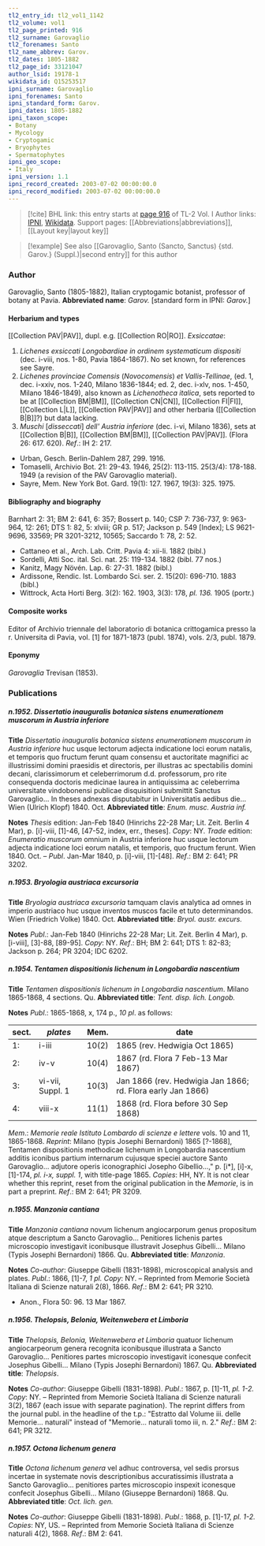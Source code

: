 ```yaml
---
tl2_entry_id: tl2_vol1_1142
tl2_volume: vol1
tl2_page_printed: 916
tl2_surname: Garovaglio
tl2_forenames: Santo
tl2_name_abbrev: Garov.
tl2_dates: 1805-1882
tl2_page_id: 33121047
author_lsid: 19178-1
wikidata_id: Q15253517
ipni_surname: Garovaglio
ipni_forenames: Santo
ipni_standard_form: Garov.
ipni_dates: 1805-1882
ipni_taxon_scope: 
- Botany
- Mycology
- Cryptogamic
- Bryophytes
- Spermatophytes
ipni_geo_scope: 
- Italy
ipni_version: 1.1
ipni_record_created: 2003-07-02 00:00:00.0
ipni_record_modified: 2003-07-02 00:00:00.0
---
```


> [!cite] BHL link: this entry starts at [page 916](https://www.biodiversitylibrary.org/page/33121047) of TL-2 Vol. I
> Author links: [IPNI](https://www.ipni.org/a/19178-1), [Wikidata](https://www.wikidata.org/wiki/Q15253517). Support pages: [[Abbreviations|abbreviations]], [[Layout key|layout key]]

> [!example] See also [[Garovaglio, Santo (Sancto, Sanctus) {std. Garov.} (Suppl.)|second entry]] for this author

### Author

Garovaglio, Santo (1805-1882), Italian cryptogamic botanist, professor of botany at Pavia. 
**Abbreviated name**: *Garov.* \[standard form in IPNI: *Garov.*\]

#### Herbarium and types

[[Collection PAV|PAV]], dupl. e.g. [[Collection RO|RO]].
*Exsiccatae*: 
1. *Lichenes exsiccati Longobardiae in ordinem systematicum dispositi* (dec. i-viii, nos. 1-80, Pavia 1864-1867). No set known, for references see Sayre.
2. *Lichenes provinciae Comensis* (*Novocomensis*) *et Vallis-Tellinae*, (ed. 1, dec. i-xxiv, nos. 1-240, Milano 1836-1844; ed. 2, dec. i-xlv, nos. 1-450, Milano 1846-1849), also known as *Lichenotheca italica*, sets reported to be at [[Collection BM|BM]], [[Collection CN|CN]], [[Collection FI|FI]], [[Collection L|L]], [[Collection PAV|PAV]] and other herbaria ([[Collection B|B]]?) but data lacking.
3. *Muschi* \[*disseccati*\] *dell' Austria inferiore* (dec. i-vi, Milano 1836), sets at [[Collection B|B]], [[Collection BM|BM]], [[Collection PAV|PAV]]. (Flora 26: 617. 620).
*Ref*.: IH 2: 217.
- Urban, Gesch. Berlin-Dahlem 287, 299. 1916.
- Tomaselli, Archivio Bot. 21: 29-43. 1946, 25(2): 113-115. 25(3/4): 178-188. 1949 (a revision of the PAV Garovaglio material).
- Sayre, Mem. New York Bot. Gard. 19(1): 127. 1967, 19(3): 325. 1975.

#### Bibliography and biography

Barnhart 2: 31; BM 2: 641, 6: 357; Bossert p. 140; CSP 7: 736-737, 9: 963-964, 12: 261; DTS 1: 82, 5: xlviii; GR p. 517; Jackson p. 549 \[Index\]; LS 9621-9696, 33569; PR 3201-3212, 10565; Saccardo 1: 78, 2: 52.
- Cattaneo et al., Arch. Lab. Critt. Pavia 4: xii-li. 1882 (bibl.)
- Sordelli, Atti Soc. ital. Sci. nat. 25: 119-134. 1882 (bibl. 77 nos.)
- Kanitz, Magy Növén. Lap. 6: 27-31. 1882 (bibl.)
- Ardissone, Rendic. Ist. Lombardo Sci. ser. 2. 15(20): 696-710. 1883 (bibl.)
- Wittrock, Acta Horti Berg. 3(2): 162. 1903, 3(3): 178, *pl. 136.* 1905 (portr.)

#### Composite works

Editor of Archivio triennale del laboratorio di botanica crittogamica presso la r. Universita di Pavia, vol. \[1\] for 1871-1873 (publ. 1874), vols. 2/3, publ. 1879.

#### Eponymy

*Garovaglia* Trevisan (1853).

### Publications

##### n.1952. Dissertatio inauguralis botanica sistens enumerationem muscorum in Austria inferiore

**Title**
*Dissertatio inauguralis botanica sistens enumerationem muscorum in Austria inferiore* huc usque lectorum adjecta indicatione loci eorum natalis, et temporis quo fructum ferunt quam consensu et auctoritate magnifici ac illustrissimi domini praesidis et directoris, per illustras ac spectabilis domini decani, clarissimorum et celeberrimorum d.d. professorum, pro rite consequenda doctoris medicinae laurea in antiquissima ac celeberrima universitate vindobonensi publicae disquisitioni submittit Sanctus Garovaglio... In theses adnexas disputabitur in Universitatis aedibus die... Wien (Ulrich Klopf) 1840. Oct.
**Abbreviated title**: *Enum. musc. Austria inf.*

**Notes**
*Thesis* edition: Jan-Feb 1840 (Hinrichs 22-28 Mar; Lit. Zeit. Berlin 4 Mar), p. \[i\]-viii, \[1\]-46, \[47-52, index, err., theses\]. *Copy*: NY.
*Trade* edition: *Enumeratio muscorum* omnium in Austria inferiore huc usque lectorum adjecta indicatione loci eorum natalis, et temporis, quo fructum ferunt. Wien 1840. Oct. – *Publ*. Jan-Mar 1840, p. \[i\]-viii, \[1\]-\[48\].
*Ref*.: BM 2: 641; PR 3202.

##### n.1953. Bryologia austriaca excursoria

**Title**
*Bryologia austriaca excursoria* tamquam clavis analytica ad omnes in imperio austriaco huc usque inventos muscos facile et tuto determinandos. Wien (Friedrich Volke) 1840. Oct.
**Abbreviated title**: *Bryol. austr. excurs.*

**Notes**
*Publ*.: Jan-Feb 1840 (Hinrichs 22-28 Mar; Lit. Zeit. Berlin 4 Mar), p. \[i-viii\], \[3\]-88, \[89-95\]. *Copy*: NY.
*Ref*.: BH; BM 2: 641; DTS 1: 82-83; Jackson p. 264; PR 3204; IDC 6202.

##### n.1954. Tentamen dispositionis lichenum in Longobardia nascentium

**Title**
*Tentamen dispositionis lichenum in Longobardia nascentium*. Milano 1865-1868, 4 sections. Qu.
**Abbreviated title**: *Tent. disp. lich. Longob.*

**Notes**
*Publ*.: 1865-1868, x, 174 p., *10 pl*. as follows:

|sect.	|*plates*	|Mem.	|date|
|---	|---	|---	|---	|
|1:	|i-iii	|10(2)	|1865 (rev. Hedwigia Oct 1865)|
|2:	|iv-v	|10(4)	|1867 (rd. Flora 7 Feb-13 Mar 1867)|
|3:	|vi-vii, Suppl. 1	|10(3)	|Jan 1866 (rev. Hedwigia Jan 1866; rd. Flora early Jan 1866)|
|4:	|viii-x	|11(1)	|1868 (rd. Flora before 30 Sep 1868)|

*Mem*.: *Memorie reale Istituto Lombardo di scienze e lettere* vols. 10 and 11, 1865-1868.
*Reprint*: Milano (typis Josephi Bernardoni) 1865 \[?-1868\], Tentamen dispositionis methodicae lichenum in Longobardia nascentium additis iconibus partium internarum cujusque speciei auctore Santo Garovaglio... adjutore operis iconographici Josepho Gibellio...," p. \[i\*\], \[i\]-x, \[1\]-174, *pl. i-x, suppl. 1*, with title-page 1865. *Copies*: HH, NY.
It is not clear whether this reprint, reset from the original publication in the *Memorie*, is in part a preprint.
*Ref*.: BM 2: 641; PR 3209.

##### n.1955. Manzonia cantiana

**Title**
*Manzonia cantiana* novum lichenum angiocarporum genus propositum atque descriptum a Sancto Garovaglio... Penitiores lichenis partes microscopio investigavit iconibusque illustravit Josephus Gibelli... Milano (Typis Josephi Bernardoni) 1866. Qu.
**Abbreviated title**: *Manzonia*.

**Notes**
*Co-author*: Giuseppe Gibelli (1831-1898), microscopical analysis and plates.
*Publ*.: 1866, \[1\]-7, *1 pl. Copy*: NY. – Reprinted from Memorie Società Italiana di Scienze naturali 2(8), 1866.
*Ref*.: BM 2: 641; PR 3210.
- Anon., Flora 50: 96. 13 Mar 1867.

##### n.1956. Thelopsis, Belonia, Weitenwebera et Limboria

**Title**
*Thelopsis, Belonia, Weitenwebera et Limboria* quatuor lichenum angiocarpeorum genera recognita iconibusque illustrata a Sancto Garovaglio... Penitiores partes microscopio investigavit iconesque confecit Josephus Gibelli... Milano (Typis Josephi Bernardoni) 1867. Qu.
**Abbreviated title**: *Thelopsis*.

**Notes**
*Co-author*: Giuseppe Gibelli (1831-1898).
*Publ*.: 1867, p. \[1\]-11, *pl. 1-2. Copy*: NY. – Reprinted from Memorie Società Italiana di Scienze naturali 3(2), 1867 (each issue with separate pagination). The reprint differs from the journal publ. in the headline of the t.p.: "Estratto dal Volume iii. delle Memorie... naturali" instead of "Memorie... naturali tomo iii, n. 2."
*Ref*.: BM 2: 641; PR 3212.

##### n.1957. Octona lichenum genera

**Title**
*Octona lichenum genera* vel adhuc controversa, vel sedis prorsus incertae in systemate novis descriptionibus accuratissimis illustrata a Sancto Garovaglio... penitiores partes microscopio inspexit iconesque confecit Josephus Gibelli... Milano (Giuseppe Bernardoni) 1868. Qu.
**Abbreviated title**: *Oct. lich. gen.*

**Notes**
*Co-author*: Giuseppe Gibelli (1831-1898).
*Publ*.: 1868, p. \[1\]-17, *pl. 1-2. Copies*: NY, US. – Reprinted from Memorie Società Italiana di Scienze naturali 4(2), 1868.
*Ref*.: BM 2: 641.

